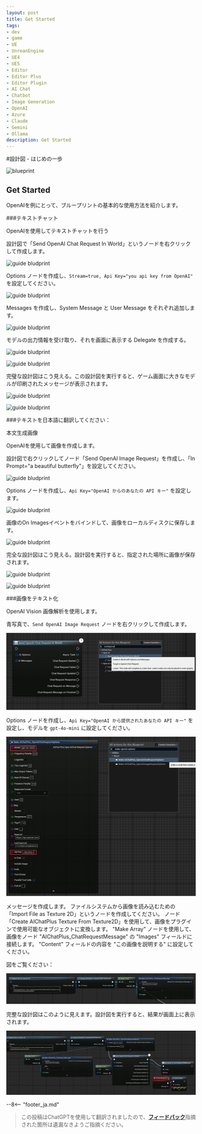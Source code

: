 ```yaml
---
layout: post
title: Get Started
tags:
- dev
- game
- UE
- UnreanEngine
- UE4
- UE5
- Editor
- Editor Plus
- Editor Plugin
- AI Chat
- Chatbot
- Image Generation
- OpenAI
- Azure
- Claude
- Gemini
- Ollama
description: Get Started
---
```


<meta property="og:title" content="UE 插件 AIChatPlus 使用说明 - 蓝图篇 - Get Started" />

#設計図 - はじめの一歩

![blueprint](assets/img/2024-ue-aichatplus/blueprint.png)

## Get Started

OpenAIを例にとって、ブループリントの基本的な使用方法を紹介します。

###テキストチャット

OpenAIを使用してテキストチャットを行う

設計図で「Send OpenAI Chat Request In World」というノードを右クリックして作成します。

![guide bludprint](assets/img/2024-ue-aichatplus/guide_openai_blueprint_1.png)

Options ノードを作成し、`Stream=true, Api Key="you api key from OpenAI"` を設定してください。

![guide bludprint](assets/img/2024-ue-aichatplus/guide_openai_blueprint_2.png)

Messages を作成し、System Message と User Message をそれぞれ追加します。

![guide bludprint](assets/img/2024-ue-aichatplus/guide_blueprint_4.png)

モデルの出力情報を受け取り、それを画面に表示する Delegate を作成する。

![guide bludprint](assets/img/2024-ue-aichatplus/guide_blueprint_5.png)

![guide bludprint](assets/img/2024-ue-aichatplus/guide_blueprint_6.png)

完璧な設計図はこう見える。この設計図を実行すると、ゲーム画面に大きなモデルが印刷されたメッセージが表示されます。

![guide bludprint](assets/img/2024-ue-aichatplus/guide_openai_blueprint_3.png)

![guide bludprint](assets/img/2024-ue-aichatplus/guide_openai_blueprint_4.png)

###テキストを日本語に翻訳してください：

本文生成画像

OpenAIを使用して画像を作成します。

設計図で右クリックしてノード「Send OpenAI Image Request」を作成し、「In Prompt="a beautiful butterfly"」を設定してください。

![guide bludprint](assets/img/2024-ue-aichatplus/guide_openai_image_blueprint_1.png)

Options ノードを作成し、`Api Key="OpenAI からのあなたの API キー"` を設定します。

![guide bludprint](assets/img/2024-ue-aichatplus/guide_openai_image_blueprint_2.png)

画像のOn Imagesイベントをバインドして、画像をローカルディスクに保存します。

![guide bludprint](assets/img/2024-ue-aichatplus/guide_openai_image_blueprint_3.png)

完全な設計図はこう見える。設計図を実行すると、指定された場所に画像が保存されます。

![guide bludprint](assets/img/2024-ue-aichatplus/guide_openai_image_blueprint_4.png)

![guide bludprint](assets/img/2024-ue-aichatplus/guide_openai_image_blueprint_5.png)

###画像をテキスト化

OpenAI Vision 画像解析を使用します。

青写真で、`Send OpenAI Image Request` ノードを右クリックして作成します。

![guide bludprint](assets/img/2024-ue-aichatplus/usage/blueprint/getstarted_vision_1.png)

Options ノードを作成し、`Api Key="OpenAI から提供されたあなたの API キー"` を設定し、モデルを `gpt-4o-mini` に設定してください。

![guide bludprint](assets/img/2024-ue-aichatplus/usage/blueprint/getstarted_vision_2.png)

メッセージを作成します。
ファイルシステムから画像を読み込むための「Import File as Texture 2D」というノードを作成してください。
ノード「Create AIChatPlus Texture From Texture2D」を使用して、画像をプラグインで使用可能なオブジェクトに変換します。
"Make Array" ノードを使用して、画像をノード "AIChatPlus_ChatRequestMessage" の "Images" フィールドに接続します。
"Content" フィールドの内容を "この画像を説明する" に設定してください。

図をご覧ください：

![guide bludprint](assets/img/2024-ue-aichatplus/usage/blueprint/getstarted_vision_3.png)

完整な設計図はこのように見えます。設計図を実行すると、結果が画面上に表示されます。 

![guide bludprint](assets/img/2024-ue-aichatplus/usage/blueprint/getstarted_vision_4.png)

--8<-- "footer_ja.md"


> この投稿はChatGPTを使用して翻訳されましたので、[**フィードバック**](https://github.com/disenone/wiki_blog/issues/new)指摘された箇所は遺漏なきようご指摘ください。 
